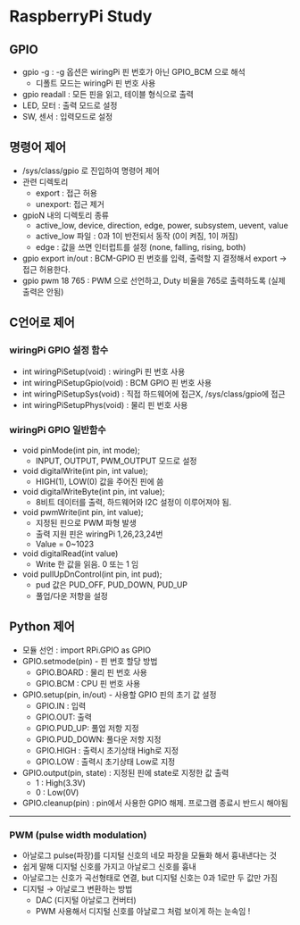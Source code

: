 # RaspberryPi Study

## GPIO

- gpio -g : -g 옵션은 wiringPi 핀 번호가 아닌 GPIO_BCM 으로 해석
    - 디폴트 모드는 wiringPi 핀 번호 사용
- gpio readall : 모든 핀을 읽고, 테이블 형식으로 출력
- LED, 모터 : 출력 모드로 설정
- SW, 센서 : 입력모드로 설정


## 명령어 제어

- /sys/class/gpio 로 진입하여 명령어 제어
- 관련 디렉토리
    - export : 접근 허용
    - unexport: 접근 제거
- gpioN 내의 디렉토리 종류
    - active_low, device, direction, edge, power, subsystem, uevent, value
    - active_low 파일 : 0과 1이 반전되서 동작 (0이 켜짐, 1이 꺼짐)
    - edge : 값을 쓰면 인터럽트를 설정 (none, falling, rising, both)
- gpio export <pin> in/out : BCM-GPIO 핀 번호를 입력, 출력할 지 결정해서 export → 접근 허용한다.
- gpio pwm 18 765 : PWM 으로 선언하고, Duty 비율을 765로 출력하도록 (실제출력은 안됨)


## C언어로 제어

### wiringPi GPIO 설정 함수

- int wiringPiSetup(void) : wiringPi 핀 번호 사용
- int wiringPiSetupGpio(void) : BCM GPIO 핀 번호 사용
- int wiringPiSetupSys(void) : 직접 하드웨어에 접근X, /sys/class/gpio에 접근
- int wiringPiSetupPhys(void) : 물리 핀 번호 사용

### wiringPi GPIO 일반함수

- void pinMode(int pin, int mode);
    - INPUT, OUTPUT, PWM_OUTPUT 모드로 설정
- void digitalWrite(int pin, int value);
    - HIGH(1), LOW(0) 값을 주어진 핀에 씀
- void digitalWriteByte(int pin, int value);
    - 8비트 데이터를 출력, 하드웨어와 I2C 설정이 이루어져야 됨.
- void pwmWrite(int pin, int value);
    - 지정된 핀으로 PWM 파형 발생
    - 출력 지원 핀은 wiringPi 1,26,23,24번
    - Value = 0~1023
- void digitalRead(int value)
    - Write 한 값을 읽음. 0 또는 1 임
- void pullUpDnControl(int pin, int pud);
    - pud 값은 PUD_OFF, PUD_DOWN, PUD_UP
    - 풀업/다운 저항을 설정


## Python 제어

- 모듈 선언 : import RPi.GPIO as GPIO
- GPIO.setmode(pin) - 핀 번호 할당 방법
    - GPIO.BOARD : 물리 핀 번호 사용
    - GPIO.BCM : CPU 핀 번호 사용
- GPIO.setup(pin, in/out) - 사용할 GPIO 핀의 초기 값 설정
    - GPIO.IN : 입력
    - GPIO.OUT: 출력
    - GPIO.PUD_UP: 풀업 저항 지정
    - GPIO.PUD_DOWN: 풀다운 저항 지정
    - GPIO.HIGH : 출력시 초기상태 High로 지정
    - GPIO.LOW : 출력시 초기상태 Low로 지정
- GPIO.output(pin, state) : 지정된 핀에 state로 지정한 값 출력
    - 1 : High(3.3V)
    - 0 : Low(0V)
- GPIO.cleanup(pin) : pin에서 사용한 GPIO 해제. 프로그램 종료시 반드시 해야됨

---

### PWM (pulse width modulation)

- 아날로그 pulse(파장)를 디지털 신호의 네모 파장을 모듈화 해서 흉내낸다는 것
- 쉽게 말해 디지털 신호를 가지고 아날로그 신호를 흉내
- 아날로그는 신호가 곡선형태로 연결, but 디지털 신호는 0과 1로만 두 값만 가짐
- 디지털 → 아날로그 변환하는 방법
    - DAC (디지털 아날로그 컨버터)
    - PWM 사용해서 디지털 신호를 아날로그 처럼 보이게 하는 눈속임 !
